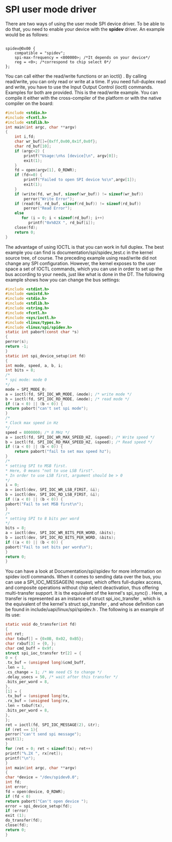# SPI user mode driver
There are two ways of using the user mode SPI device driver. To be able to do that, you
need to enable your device with the **spidev** driver. An example would be as follows:
``` Shell

spidev@0x00 {
    compatible = "spidev";
    spi-max-frequency = <800000>; /*It depends on your device*/
    reg = <0>; /*correspond to chip select 0*/
};
```

You can call either the read/write functions or an ioctl() . By calling read/write, you can
only read or write at a time. If you need full-duplex read and write, you have to use the
Input Output Control (ioctl) commands. Examples for both are provided. This is the
read/write example. You can compile it either with the cross-compiler of the platform or
with the native compiler on the board:


``` C
#include <stdio.h>
#include <fcntl.h>
#include <stdlib.h>
int main(int argc, char **argv)
{
    int i,fd;
    char wr_buf[]={0xff,0x00,0x1f,0x0f};
    char rd_buf[10];
    if (argc<2) {
        printf("Usage:\n%s [device]\n", argv[0]);
        exit(1); 
    }
    fd = open(argv[1], O_RDWR);
    if (fd<=0) {
        printf("Failed to open SPI device %s\n",argv[1]);
        exit(1);
    }
    if (write(fd, wr_buf, sizeof(wr_buf)) != sizeof(wr_buf))
        perror("Write Error");
    if (read(fd, rd_buf, sizeof(rd_buf)) != sizeof(rd_buf))
        perror("Read Error");
    else
       for (i = 0; i < sizeof(rd_buf); i++)
          printf("0x%02X ", rd_buf[i]);
    close(fd);
    return 0;
}

```

The advantage of using IOCTL is that you can work in full duplex. The best example you
can find is documentation/spi/spidev_test.c in the kernel source tree, of course.
The preceding example using read/write did not change any SPI configuration. However,
the kernel exposes to the user space a set of IOCTL commands, which you can use in order
to set up the bus according to your needs, just like what is done in the DT. The following
example shows how you can change the bus settings:


```C
#include <stdint.h>
#include <unistd.h>
#include <stdio.h>
#include <stdlib.h>
#include <string.h>
#include <fcntl.h>
#include <sys/ioctl.h>
#include <linux/types.h>
#include <linux/spi/spidev.h>
static int pabort(const char *s)
{
perror(s);
return -1;
}
static int spi_device_setup(int fd)
{
int mode, speed, a, b, i;
int bits = 8;
/*
* spi mode: mode 0
*/
mode = SPI_MODE_0;
a = ioctl(fd, SPI_IOC_WR_MODE, &mode); /* write mode */
b = ioctl(fd, SPI_IOC_RD_MODE, &mode); /* read mode */
if ((a < 0) || (b < 0)) {
return pabort("can't set spi mode");
}
/*
* Clock max speed in Hz
*/
speed = 8000000; /* 8 MHz */
a = ioctl(fd, SPI_IOC_WR_MAX_SPEED_HZ, &speed); /* Write speed */
b = ioctl(fd, SPI_IOC_RD_MAX_SPEED_HZ, &speed); /* Read speed */
if ((a < 0) || (b < 0)) {
    return pabort("fail to set max speed hz");
}
/*
* setting SPI to MSB first.
* Here, 0 means "not to use LSB first".
* In order to use LSB first, argument should be > 0
*/
i = 0;
a = ioctl(dev, SPI_IOC_WR_LSB_FIRST, &i);
b = ioctl(dev, SPI_IOC_RD_LSB_FIRST, &i);
if ((a < 0) || (b < 0)) {
pabort("Fail to set MSB first\n");
}
/*
* setting SPI to 8 bits per word
*/
bits = 8;
a = ioctl(dev, SPI_IOC_WR_BITS_PER_WORD, &bits);
b = ioctl(dev, SPI_IOC_RD_BITS_PER_WORD, &bits);
if ((a < 0) || (b < 0)) {
pabort("Fail to set bits per word\n");
}
return 0;
}
```

You can have a look at Documentation/spi/spidev for more information on spidev
ioctl commands. When it comes to sending data over the bus, you can use
a SPI_IOC_MESSAGE(N) request, which offers full-duplex access, and composite
operations without chip select deactivation, thus offering multi-transfer support. It is the
equivalent of the kernel's spi_sync() . Here, a transfer is represented as an instance of
struct spi_ioc_transfer , which is the equivalent of the kernel's struct
spi_transfer , and whose definition can be found in
include/uapi/linux/spi/spidev.h . The following is an example of its use:

```C
static void do_transfer(int fd)
{
int ret;
char txbuf[] = {0x0B, 0x02, 0xB5};
char rxbuf[3] = {0, };
char cmd_buff = 0x9f;
struct spi_ioc_transfer tr[2] = {
0 = {
.tx_buf = (unsigned long)&cmd_buff,
.len = 1,
.cs_change = 1; /* We need CS to change */
.delay_usecs = 50, /* wait after this transfer */
.bits_per_word = 8,
},
[1] = {
.tx_buf = (unsigned long)tx,
.rx_buf = (unsigned long)rx,
.len = txbuf(tx),
.bits_per_word = 8,
},
};
ret = ioctl(fd, SPI_IOC_MESSAGE(2), &tr);
if (ret == 1){
perror("can't send spi message");
exit(1);
}
for (ret = 0; ret < sizeof(tx); ret++)
printf("%.2X ", rx[ret]);
printf("\n");
}
int main(int argc, char **argv)
{
char *device = "/dev/spidev0.0";
int fd;
int error;
fd = open(device, O_RDWR);
if (fd < 0)
return pabort("Can't open device ");
error = spi_device_setup(fd);
if (error)
exit (1);
do_transfer(fd);
close(fd);
return 0;
}
```

